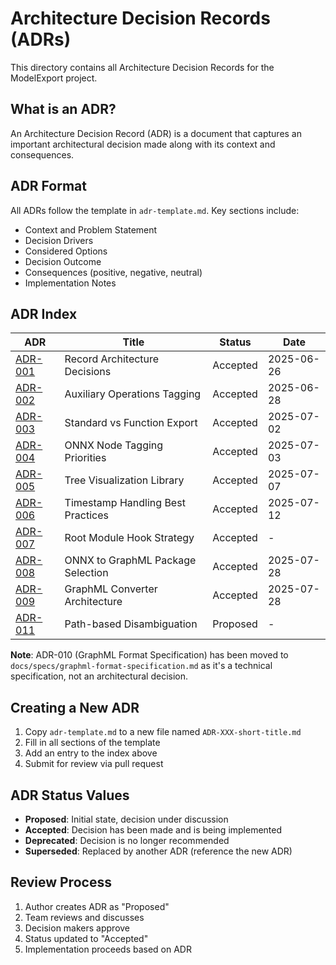 # Architecture Decision Records (ADRs)

This directory contains all Architecture Decision Records for the ModelExport project.

## What is an ADR?

An Architecture Decision Record (ADR) is a document that captures an important architectural decision made along with its context and consequences.

## ADR Format

All ADRs follow the template in `adr-template.md`. Key sections include:
- Context and Problem Statement
- Decision Drivers
- Considered Options
- Decision Outcome
- Consequences (positive, negative, neutral)
- Implementation Notes

## ADR Index

| ADR | Title | Status | Date |
|-----|-------|--------|------|
| [ADR-001](ADR-001-record-architecture-decisions.md) | Record Architecture Decisions | Accepted | 2025-06-26 |
| [ADR-002](ADR-002-auxiliary-operations-tagging.md) | Auxiliary Operations Tagging | Accepted | 2025-06-28 |
| [ADR-003](ADR-003-standard-vs-function-export.md) | Standard vs Function Export | Accepted | 2025-07-02 |
| [ADR-004](ADR-004-onnx-node-tagging-priorities.md) | ONNX Node Tagging Priorities | Accepted | 2025-07-03 |
| [ADR-005](ADR-005-tree-visualization-library.md) | Tree Visualization Library | Accepted | 2025-07-07 |
| [ADR-006](ADR-006-timestamp-handling-best-practices.md) | Timestamp Handling Best Practices | Accepted | 2025-07-12 |
| [ADR-007](ADR-007-root-module-hook-strategy.md) | Root Module Hook Strategy | Accepted | - |
| [ADR-008](ADR-008-onnx-to-graphml-package-selection.md) | ONNX to GraphML Package Selection | Accepted | 2025-07-28 |
| [ADR-009](ADR-009-graphml-converter-architecture.md) | GraphML Converter Architecture | Accepted | 2025-07-28 |
| [ADR-011](ADR-011-path-based-disambiguation.md) | Path-based Disambiguation | Proposed | - |

**Note**: ADR-010 (GraphML Format Specification) has been moved to `docs/specs/graphml-format-specification.md` as it's a technical specification, not an architectural decision.

## Creating a New ADR

1. Copy `adr-template.md` to a new file named `ADR-XXX-short-title.md`
2. Fill in all sections of the template
3. Add an entry to the index above
4. Submit for review via pull request

## ADR Status Values

- **Proposed**: Initial state, decision under discussion
- **Accepted**: Decision has been made and is being implemented
- **Deprecated**: Decision is no longer recommended
- **Superseded**: Replaced by another ADR (reference the new ADR)

## Review Process

1. Author creates ADR as "Proposed"
2. Team reviews and discusses
3. Decision makers approve
4. Status updated to "Accepted"
5. Implementation proceeds based on ADR